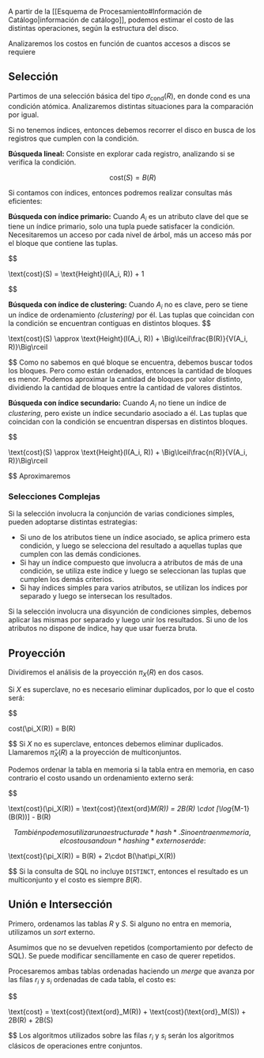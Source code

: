 A partir de la [[Esquema de Procesamiento#Información de Catálogo|información de catálogo]], podemos estimar el costo de las distintas operaciones, según la estructura del disco.

Analizaremos los costos en función de cuantos accesos a discos se requiere

## Selección

Partimos de una selección básica del tipo $\sigma_\text{cond}(R)$, en donde $\text{cond}$ es una condición atómica. Analizaremos distintas situaciones para la comparación por igual.

Si no tenemos índices, entonces debemos recorrer el disco en busca de los registros que cumplen con la condición.

**Búsqueda lineal:** Consiste en explorar cada registro, analizando si se verifica la condición.

$$
	\text{cost}(S) = B(R)
	$$

Si contamos con índices, entonces podremos realizar consultas más eficientes:

**Búsqueda con índice primario:** Cuando $A_i$ es un atributo clave del que se tiene un índice primario, solo una tupla puede satisfacer la condición. Necesitaremos un acceso por cada nivel de árbol, más un acceso más por el bloque que contiene las tuplas.

$$

\text{cost}(S) = \text{Height}(I(A_i, R)) + 1

$$

**Búsqueda con índice de clustering:** Cuando $A_i$ no es clave, pero se tiene un índice de ordenamiento *(clustering)* por él. Las tuplas que coincidan con la condición se encuentran contiguas en distintos bloques.
$$

\text{cost}(S) \approx \text{Height}(I(A_i, R)) + \Big\lceil\frac{B(R)}{V(A_i, R)}\Big\rceil

$$
Como no sabemos en qué bloque se encuentra, debemos buscar todos los bloques. Pero como están ordenados, entonces la cantidad de bloques es menor. Podemos aproximar la cantidad de bloques por valor distinto, dividiendo la cantidad de bloques entre la cantidad de valores distintos.

**Búsqueda con índice secundario:** Cuando $A_i$ no tiene un índice de *clustering*, pero existe un índice secundario asociado a él. Las tuplas que coincidan con la condición se encuentran dispersas en distintos bloques.

$$

\text{cost}(S) \approx \text{Height}(I(A_i, R)) + \Big\lceil\frac{n(R)}{V(A_i, R)}\Big\rceil

$$
Aproximaremos
### Selecciones Complejas

Si la selección involucra la conjunción de varias condiciones simples, pueden adoptarse distintas estrategias:

- Si uno de los atributos tiene un índice asociado, se aplica primero esta condición, y luego se selecciona del resultado a aquellas tuplas que cumplen con las demás condiciones.
- Si hay un índice compuesto que involucra a atributos de más de una condición, se utiliza este índice y luego se seleccionan las tuplas que cumplen los demás criterios.
- Si hay índices simples para varios atributos, se utilizan los índices por separado y luego se intersecan los resultados.

Si la selección involucra una disyunción de condiciones simples, debemos aplicar las mismas por separado y luego unir los resultados. Si uno de los atributos no dispone de índice, hay que usar fuerza bruta.

## Proyección

Dividiremos el análisis de la proyección $\pi_X(R)$ en dos casos.

Si $X$ es superclave, no es necesario eliminar duplicados, por lo que el costo será:

$$

cost(\pi_X(R)) = B(R)

$$
Si $X$ no es superclave, entonces debemos eliminar duplicados. Llamaremos $\hat\pi_X(R)$ a la proyección de multiconjuntos.

Podemos ordenar la tabla en memoria si la tabla entra en memoria, en caso contrario el costo usando un ordenamiento externo será:

$$

\text{cost}(\pi_X(R)) = \text{cost}(\text{ord}_M(R)) = 2B(R) \cdot [\log_{M-1}(B(R))] - B(R)

$$
También podemos utilizar una estructura de *hash*. Si no entra en memoria, el costo usando un *hashing* externo será de:
$$

\text{cost}(\pi_X(R)) = B(R) + 2\cdot B(\hat\pi_X(R))

$$
Si la consulta de SQL no incluye `DISTINCT`, entonces el resultado es un multiconjunto y el costo es siempre $B(R)$.

## Unión e Intersección

Primero, ordenamos las tablas $R$ y $S$. Si alguno no entra en memoria, utilizamos un *sort* externo.

Asumimos que no se devuelven repetidos (comportamiento por defecto de SQL). Se puede modificar sencillamente en caso de querer repetidos.

Procesaremos ambas tablas ordenadas haciendo un *merge* que avanza por las filas $r_i$ y $s_i$ ordenadas de cada tabla, el costo es:

$$

\text{cost} = \text{cost}(\text{ord}_M(R)) + \text{cost}(\text{ord}_M(S)) + 2B(R) + 2B(S)

$$
Los algoritmos utilizados sobre las filas $r_i$ y $s_i$ serán los algoritmos clásicos de operaciones entre conjuntos.
